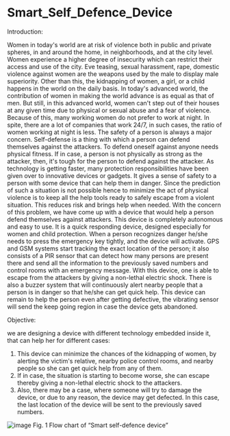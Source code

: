 # Smart_Self_Defence_Device
Introduction:

Women in today's world are at risk of violence both in public and private spheres, in and around 
the home, in neighborhoods, and at the city level. Women experience a higher degree of insecurity 
which can restrict their access and use of the city. Eve teasing, sexual harassment, rape, domestic 
violence against women are the weapons used by the male to display male superiority. Other than 
this, the kidnapping of women, a girl, or a child happens in the world on the daily basis. In today's 
advanced world, the contribution of women in making the world advance is as equal as that of men. 
But still, in this advanced world, women can't step out of their houses at any given time due to 
physical or sexual abuse and a fear of violence. Because of this, many working women do not 
prefer to work at night. In spite, there are a lot of companies that work 24/7, in such cases, the ratio 
of women working at night is less. 
The safety of a person is always a major concern. Self-defense is a thing with which a person can 
defend themselves against the attackers. To defend oneself against anyone needs physical fitness. 
If in case, a person is not physically as strong as the attacker, then, it's tough for the person to 
defend against the attacker. As technology is getting faster, many protection responsibilities have 
been given over to innovative devices or gadgets. It gives a sense of safety to a person with some 
device that can help them in danger. Since the prediction of such a situation is not possible hence 
to minimize the act of physical violence is to keep all the help tools ready to safely escape from a 
violent situation. This reduces risk and brings help when needed. With the concern of this problem, 
we have come up with a device that would help a person defend themselves against attackers.
This device is completely autonomous and easy to use. It is a quick responding device, designed 
especially for women and child protection. When a person recognizes danger he/she needs to press 
the emergency key tightly, and the device will activate. GPS and GSM systems start tracking the 
exact location of the person; it also consists of a PIR sensor that can detect how many persons are 
present there and send all the information to the previously saved numbers and control rooms with 
an emergency message. With this device, one is able to escape from the attackers by giving a non-lethal electric shock. There is also a buzzer system that will continuously alert nearby people that 
a person is in danger so that he/she can get quick help. This device can remain to help the person 
even after getting defective, the vibrating sensor will send the keep going region in case the device 
gets abandoned.

Objective:

we are designing a device with different technology embedded inside it, that can 
help her for different cases:
1. This device can minimize the chances of the kidnapping of women, by alerting the victim's 
relative, nearby police control rooms, and nearby people so she can get quick help from any of 
them.
2. If in case, the situation is starting to become worse, she can escape thereby giving a non-lethal 
electric shock to the attackers.
3. Also, there may be a case, where someone will try to damage the device, or due to any reason, 
the device may get defected. In this case, the last location of the device will be sent to the 
previously saved numbers.

![image](https://user-images.githubusercontent.com/66815521/180598826-cae09499-0bda-4e25-8193-4408b580c2d7.png)
Fig. 1 Flow chart of “Smart self-defence device”


